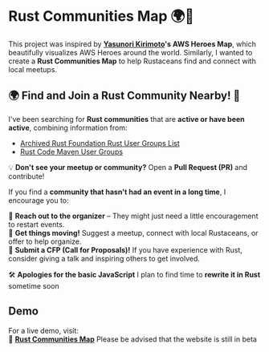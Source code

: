 
# Rust Communities Map 🌍🦀
This project was inspired by **[Yasunori Kirimoto](https://www.linkedin.com/in/yasunori-kirimoto/)'s AWS Heroes Map**, which beautifully visualizes AWS Heroes around the world. Similarly, I wanted to create a **Rust Communities Map** to help Rustaceans find and connect with local meetups.

## 🌍 Find and Join a Rust Community Nearby! 🦀  

I've been searching for **Rust communities** that are **active or have been active**, combining information from:  

- [Archived Rust Foundation Rust User Groups List](https://prev.rust-lang.org/en-US/user-groups.html)  
- [Rust Code Maven User Groups](https://rust.code-maven.com/user-groups)  

💡 **Don't see your meetup or community?** Open a **Pull Request (PR)** and contribute!

If you find a **community that hasn't had an event in a long time**, I encourage you to:  

📌 **Reach out to the organizer** – They might just need a little encouragement to restart events.  
📌 **Get things moving!** Suggest a meetup, connect with local Rustaceans, or offer to help organize.  
📌 **Submit a CFP (Call for Proposals)!** If you have experience with Rust, consider giving a talk and inspiring others to get involved.  

🛠️ **Apologies for the basic JavaScript** I plan to find time to **rewrite it in Rust** sometime soon

## Demo
For a live demo, visit:  
🔗 **[Rust Communities Map](https://mamaicode.github.io/rust-communities-map/)**
Please be advised that the website is still in beta
